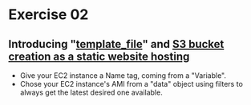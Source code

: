 # Exercise 02

## Introducing "[template_file](https://www.terraform.io/docs/providers/template/d/file.html)" and [S3 bucket creation as a static website hosting](https://www.terraform.io/docs/providers/aws/r/s3_bucket.html)

* Give your EC2 instance a Name tag, coming from a "Variable".
* Chose your EC2 instance's AMI from a "data" object using filters to always get the latest desired one available.